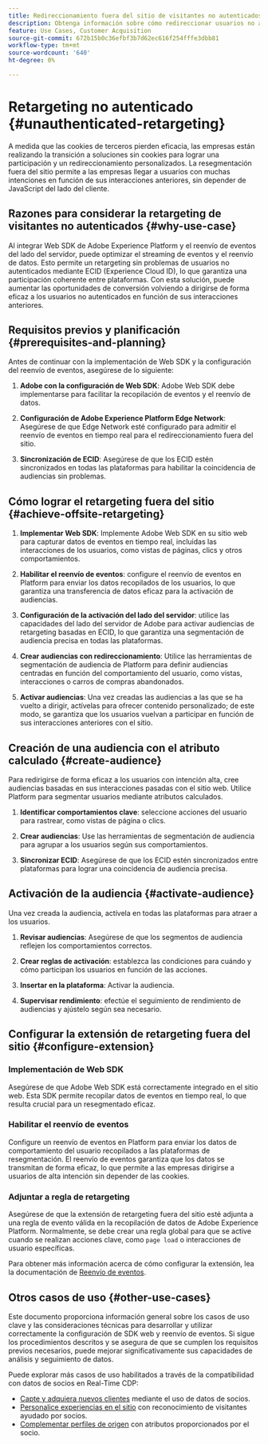 ```yaml
---
title: Redireccionamiento fuera del sitio de visitantes no autenticados
description: Obtenga información sobre cómo redireccionar usuarios no autenticados mediante ECID
feature: Use Cases, Customer Acquisition
source-git-commit: 672b15b0c36efbf3b7d62ec616f254fffe3dbb81
workflow-type: tm+mt
source-wordcount: '640'
ht-degree: 0%

---
```


# Retargeting no autenticado {#unauthenticated-retargeting}

A medida que las cookies de terceros pierden eficacia, las empresas están realizando la transición a soluciones sin cookies para lograr una participación y un redireccionamiento personalizados. La resegmentación fuera del sitio permite a las empresas llegar a usuarios con muchas intenciones en función de sus interacciones anteriores, sin depender de JavaScript del lado del cliente.

## Razones para considerar la retargeting de visitantes no autenticados {#why-use-case}

Al integrar Web SDK de Adobe Experience Platform y el reenvío de eventos del lado del servidor, puede optimizar el streaming de eventos y el reenvío de datos. Esto permite un retargeting sin problemas de usuarios no autenticados mediante ECID (Experience Cloud ID), lo que garantiza una participación coherente entre plataformas. Con esta solución, puede aumentar las oportunidades de conversión volviendo a dirigirse de forma eficaz a los usuarios no autenticados en función de sus interacciones anteriores.

## Requisitos previos y planificación {#prerequisites-and-planning}

Antes de continuar con la implementación de Web SDK y la configuración del reenvío de eventos, asegúrese de lo siguiente:

1. **Adobe con la configuración de Web SDK**: Adobe Web SDK debe implementarse para facilitar la recopilación de eventos y el reenvío de datos.

2. **Configuración de Adobe Experience Platform Edge Network**: Asegúrese de que Edge Network esté configurado para admitir el reenvío de eventos en tiempo real para el redireccionamiento fuera del sitio.

3. **Sincronización de ECID**: Asegúrese de que los ECID estén sincronizados en todas las plataformas para habilitar la coincidencia de audiencias sin problemas.

## Cómo lograr el retargeting fuera del sitio {#achieve-offsite-retargeting}

1. **Implementar Web SDK**: Implemente Adobe Web SDK en su sitio web para capturar datos de eventos en tiempo real, incluidas las interacciones de los usuarios, como vistas de páginas, clics y otros comportamientos.

2. **Habilitar el reenvío de eventos**: configure el reenvío de eventos en Platform para enviar los datos recopilados de los usuarios, lo que garantiza una transferencia de datos eficaz para la activación de audiencias.

3. **Configuración de la activación del lado del servidor**: utilice las capacidades del lado del servidor de Adobe para activar audiencias de retargeting basadas en ECID, lo que garantiza una segmentación de audiencia precisa en todas las plataformas.

4. **Crear audiencias con redireccionamiento**: Utilice las herramientas de segmentación de audiencia de Platform para definir audiencias centradas en función del comportamiento del usuario, como vistas, interacciones o carros de compras abandonados.

5. **Activar audiencias**: Una vez creadas las audiencias a las que se ha vuelto a dirigir, actívelas para ofrecer contenido personalizado; de este modo, se garantiza que los usuarios vuelvan a participar en función de sus interacciones anteriores con el sitio.

## Creación de una audiencia con el atributo calculado {#create-audience}

Para redirigirse de forma eficaz a los usuarios con intención alta, cree audiencias basadas en sus interacciones pasadas con el sitio web. Utilice Platform para segmentar usuarios mediante atributos calculados.

1. **Identificar comportamientos clave**: seleccione acciones del usuario para rastrear, como vistas de página o clics.

2. **Crear audiencias**: Use las herramientas de segmentación de audiencia para agrupar a los usuarios según sus comportamientos.

3. **Sincronizar ECID**: Asegúrese de que los ECID estén sincronizados entre plataformas para lograr una coincidencia de audiencia precisa.

## Activación de la audiencia {#activate-audience}

Una vez creada la audiencia, actívela en todas las plataformas para atraer a los usuarios.

1. **Revisar audiencias**: Asegúrese de que los segmentos de audiencia reflejen los comportamientos correctos.

2. **Crear reglas de activación**: establezca las condiciones para cuándo y cómo participan los usuarios en función de las acciones.

3. **Insertar en la plataforma**: Activar la audiencia.

4. **Supervisar rendimiento**: efectúe el seguimiento de rendimiento de audiencias y ajústelo según sea necesario.

## Configurar la extensión de retargeting fuera del sitio {#configure-extension}

### Implementación de Web SDK

Asegúrese de que Adobe Web SDK está correctamente integrado en el sitio web. Esta SDK permite recopilar datos de eventos en tiempo real, lo que resulta crucial para un resegmentado eficaz.

### Habilitar el reenvío de eventos

Configure un reenvío de eventos en Platform para enviar los datos de comportamiento del usuario recopilados a las plataformas de resegmentación. El reenvío de eventos garantiza que los datos se transmitan de forma eficaz, lo que permite a las empresas dirigirse a usuarios de alta intención sin depender de las cookies.

### Adjuntar a regla de retargeting

Asegúrese de que la extensión de retargeting fuera del sitio esté adjunta a una regla de evento válida en la recopilación de datos de Adobe Experience Platform. Normalmente, se debe crear una regla global para que se active cuando se realizan acciones clave, como `page load` o interacciones de usuario específicas.

Para obtener más información acerca de cómo configurar la extensión, lea la documentación de [Reenvío de eventos](https://experienceleague.adobe.com/en/docs/experience-platform/tags/event-forwarding/getting-started).

## Otros casos de uso {#other-use-cases}

Este documento proporciona información general sobre los casos de uso clave y las consideraciones técnicas para desarrollar y utilizar correctamente la configuración de SDK web y reenvío de eventos. Si sigue los procedimientos descritos y se asegura de que se cumplen los requisitos previos necesarios, puede mejorar significativamente sus capacidades de análisis y seguimiento de datos.

Puede explorar más casos de uso habilitados a través de la compatibilidad con datos de socios en Real-Time CDP:

- [Capte y adquiera nuevos clientes](./prospecting.md) mediante el uso de datos de socios.
- [Personalice experiencias en el sitio](./offsite-retargeting.md) con reconocimiento de visitantes ayudado por socios.
- [Complementar perfiles de origen](./supplement-first-party-profiles.md) con atributos proporcionados por el socio.